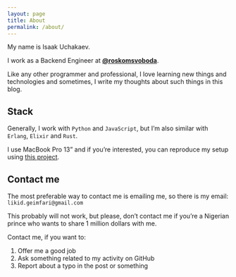 ```yaml
---
layout: page
title: About
permalink: /about/
---
```


My name is Isaak Uchakaev.

I work as a Backend Engineer at
[**@roskomsvoboda**](https://github.com/roskomsvoboda).

Like any other programmer and professional, I love learning new things
and technologies and sometimes, I write my thoughts about such things in
this blog.

## Stack

Generally, I work with `Python` and `JavaScript`, but I’m also similar
with `Erlang`, `Elixir` and `Rust`.

I use MacBook Pro 13” and if you’re interested, you can reproduce my
setup using [this project](https://github.com/lk-geimfari/macbook).

## Contact me

The most preferable way to contact me is emailing me, so there is my
email: `likid.geimfari@gmail.com`

This probably will not work, but please, don’t contact me if you’re a
Nigerian prince who wants to share 1 million dollars with me.

Contact me, if you want to:

1.  Offer me a good job
2.  Ask something related to my activity on GitHub
3.  Report about a typo in the post or something
